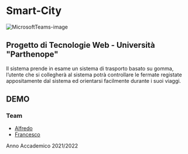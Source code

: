 # Smart-City

![MicrosoftTeams-image](https://user-images.githubusercontent.com/60264767/168469991-a715fa4e-cf13-4255-94ee-02608467e7eb.png)

## Progetto di Tecnologie Web  - Università "Parthenope"

Il sistema prende in esame un sistema di trasporto basato su gomma, l’utente che si collegherà al sistema potrà controllare le fermate registate appositamente dal sistema ed orientarsi facilmente durante i suoi viaggi.


## DEMO

### Team
- [Alfredo](https://github.com/mungowz)
- [Francesco](https://github.com/kekkokalko)


Anno Accademico 2021/2022

